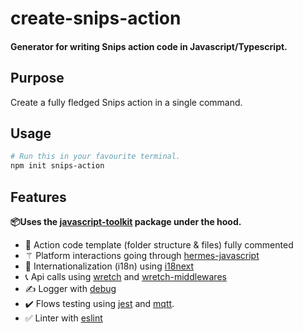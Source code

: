 # create-snips-action
#### Generator for writing Snips action code in Javascript/Typescript.

## Purpose

Create a fully fledged Snips action in a single command.

## Usage

```bash
# Run this in your favourite terminal.
npm init snips-action
```

## Features

**📦Uses the [javascript-toolkit](https://github.com/snipsco/snips-javascript-toolkit) package under the hood.**

- 🐚 Action code template (folder structure & files) fully commented
- ⚚ Platform interactions going through [hermes-javascript](https://www.npmjs.com/package/hermes-javascript)
- 💬 Internationalization (i18n) using [i18next](https://www.i18next.com)
- 📞 Api calls using [wretch](https://github.com/elbywan/wretch) and [wretch-middlewares](https://github.com/elbywan/wretch-middlewares)
- ✍️ Logger with [debug](https://github.com/visionmedia/debug)
- ✔️ Flows testing using [jest](https://jestjs.io/) and [mqtt](https://github.com/mqttjs).
- ✅ Linter with [eslint](https://eslint.org/)
